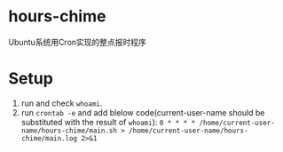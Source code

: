 # hours-chime
Ubuntu系统用Cron实现的整点报时程序

# Setup
1. run and check `whoami`.
2. run `crontab -e` and add blelow code(current-user-name should be substituted with the result of `whoami`):
`0 * * * * /home/current-user-name/hours-chime/main.sh > /home/current-user-name/hours-chime/main.log 2>&1`

